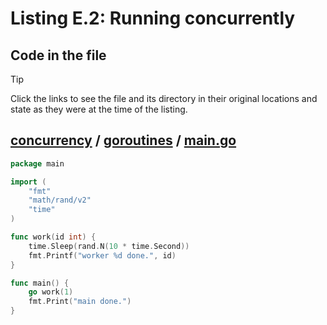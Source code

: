 # Listing E.2: Running concurrently

## Code in the file

> [!TIP]
> Click the links to see the file and its directory in their original locations and state as they were at the time of the listing.

## [concurrency](https://github.com/inancgumus/gobyexample/blob/9b47d58c5e21369889d7e60b4840ab9c1fd41c65/concurrency) / [goroutines](https://github.com/inancgumus/gobyexample/blob/9b47d58c5e21369889d7e60b4840ab9c1fd41c65/concurrency/goroutines) / [main.go](https://github.com/inancgumus/gobyexample/blob/9b47d58c5e21369889d7e60b4840ab9c1fd41c65/concurrency/goroutines/main.go)

```go
package main

import (
	"fmt"
	"math/rand/v2"
	"time"
)

func work(id int) {
	time.Sleep(rand.N(10 * time.Second))
	fmt.Printf("worker %d done.", id)
}

func main() {
	go work(1)
	fmt.Print("main done.")
}
```

